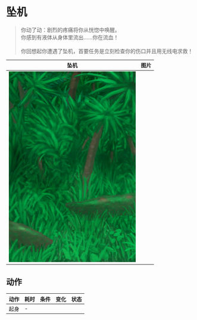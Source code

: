 # 坠机  
> 你动了动：剧烈的疼痛将你从恍惚中唤醒。<br>你感到有液体从身体里流出……你在流血！<br><br>你回想起你遭遇了坠机，首要任务是立刻检查你的伤口并且用无线电求救！  
  
  坠机  |   图片   
 ----  |  ----:   
   |  ![](Sprite/Wetlands.png)   
  
## 动作  
动作  |  耗时  |  条件  |  变化  |  状态  
----  |  ----  |  ----  |  ----  |  ----  
起身<br>  |  -  |    |    |    
